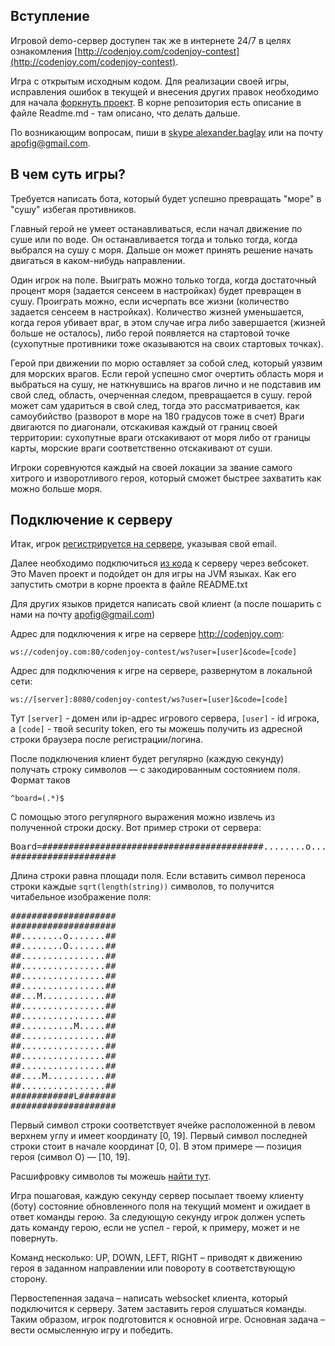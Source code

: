 <meta charset="UTF-8">

## Вступление

Игровой demo-сервер доступен так же в интернете 24/7 в целях
ознакомления [http://codenjoy.com/codenjoy-contest](http://codenjoy.com/codenjoy-contest).

Игра с открытым исходным кодом. Для реализации своей игры, исправления
ошибок в текущей и внесения других правок необходимо для начала
[форкнуть проект](https://github.com/codenjoyme/codenjoy.git).
В корне репозитория есть описание в файле Readme.md - там описано, что делать дальше.

По возникающим вопросам, пиши в [skype alexander.baglay](skype:alexander.baglay)
или на почту [apofig@gmail.com](mailto:apofig@gmail.com).

## В чем суть игры?

Требуется написать бота, который будет успешно превращать "море" в 
"сушу" избегая противников.

Главный герой не умеет останавливаться,
если начал движение по суше или по воде. Он останавливается тогда и только тогда,
когда выбрался на сушу с моря. Дальше он может принять решение начать двигаться
в каком-нибудь направлении.

Один игрок на поле. Выиграть можно только тогда, когда достаточный процент моря
(задается сенсеем в настройках) будет превращен в сушу.
Проиграть можно, если исчерпать все жизни (количество задается сенсеем в настройках).
Количество жизней уменьшается, когда героя убивает враг, в этом случае
игра либо завершается (жизней больше не осталось), либо герой появляется 
на стартовой точке (сухопутные противники тоже оказываются на своих стартовых точках).

Герой при движении по морю оставляет за собой след, который уязвим для морских врагов.
Если герой успешно смог очертить область моря и выбраться на сушу, не наткнувшись на врагов лично
и не подставив им свой след, область, очерченная следом, превращается в сушу.
герой  может сам удариться в свой след, тогда это рассматривается, как самоубийство
(разворот в море на 180 градусов тоже в счет)
Враги двигаются по диагонали, отскакивая каждый от границ своей территории:
сухопутные враги отскакивают от моря либо от границы карты,
морские враги соответственно отскакивают от суши.

Игроки соревнуются каждый на своей локации за звание самого хитрого
и изворотливого героя, который сможет быстрее захватить как можно больше моря.

## Подключение к серверу

Итак, игрок [регистрируется на сервере](../../../register?gameName=xonix),
указывая свой email.

Далее необходимо подключиться [из кода](../../../resources/xonix/user/clients.zip)
к серверу через вебсокет. Это Maven проект и подойдет
он для игры на JVM языках. Как его запустить смотри
в корне проекта в файле README.txt

Для других языков придется написать свой клиент
(а после пошарить с нами на почту [apofig@gmail.com](mailto:apofig@gmail.com))

Адрес для подключения к игре на сервере http://codenjoy.com:

`ws://codenjoy.com:80/codenjoy-contest/ws?user=[user]&code=[code]`

Адрес для подключения к игре на сервере, развернутом в локальной сети:

`ws://[server]:8080/codenjoy-contest/ws?user=[user]&code=[code]`

Тут `[server]` - домен или ip-адрес игрового сервера, `[user]` - id игрока, a `[code]` - 
твой security token, его ты можешь получить из адресной
строки браузера после регистрации/логина.

После подключения клиент будет регулярно
(каждую секунду) получать строку
символов — с закодированным состоянием поля. Формат таков

`^board=(.*)$`

С помощью этого регулярного выражения можно извлечь из
полученной строки доску. Вот пример строки от сервера:

<pre>Board=##########################################........o.......####........O.......####................####................####................####................####...M............####................####................####..........M.....####................####................####................####................####....M...........####................##############L#######
####################</pre>

Длина строки равна площади поля. Если вставить символ переноса
строки каждые `sqrt(length(string))` символов, то получится читабельное
изображение поля:

<pre>####################
####################
##........o.......##
##........O.......##
##................##
##................##
##................##
##................##
##...M............##
##................##
##................##
##..........M.....##
##................##
##................##
##................##
##................##
##....M...........##
##................##
############L#######
####################</pre>

Первый символ строки соответствует ячейке
расположенной в левом верхнем углу и имеет координату
[0, 19]. Первый символ последней строки стоит
в начале координат [0, 0]. В этом примере —
позиция героя (символ O) — [10, 19].

Расшифровку символов ты можешь [найти тут](elements.md).

Игра пошаговая, каждую секунду сервер посылает твоему
клиенту (боту) состояние обновленного поля на текущий
момент и ожидает в ответ команды герою.
За следующую секунду игрок должен успеть дать команду герою,
если не успел - герой, к примеру, может и не повернуть.

Команд несколько: UP, DOWN, LEFT, RIGHT – приводят к
движению героя в заданном направлении или повороту
в соответствующую сторону.

Первостепенная задача – написать websocket клиента,
который подключится к серверу. Затем заставить героя
слушаться команды. Таким образом, игрок подготовится
к основной игре. Основная задача – вести осмысленную
игру и победить.